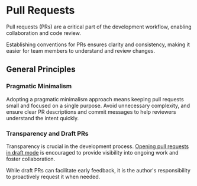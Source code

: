 # Pull Requests

Pull requests (PRs) are a critical part of the development workflow, enabling
collaboration and code review.

Establishing conventions for PRs ensures clarity and consistency, making it
easier for team members to understand and review changes.

## General Principles

### Pragmatic Minimalism

Adopting a pragmatic minimalism approach means keeping pull requests small and
focused on a single purpose. Avoid unnecessary complexity, and ensure clear PR
descriptions and commit messages to help reviewers understand the intent
quickly.

### Transparency and Draft PRs

Transparency is crucial in the development process.
[Opening pull requests in draft mode](https://github.blog/news-insights/product-news/introducing-draft-pull-requests/)
is encouraged to provide visibility into ongoing work and foster collaboration.

While draft PRs can facilitate early feedback, it is the author's responsibility
to proactively request it when needed.
